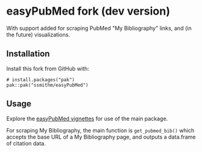 # easyPubMed fork (dev version)

With support added for scraping PubMed "My Bibliography" links, and (in the future) visualizations. 

## Installation

Install this fork from GitHub with:

```{r, eval = FALSE}
# install.packages("pak")
pak::pak("ssmithm/easyPubMed")
```

## Usage

Explore the [easyPubMed vignettes](https://www.data-pulse.com/dev_site/easypubmed/) for use of the main package.

For scraping My Bibliography, the main function is `get_pubmed_bib()` which accepts the base URL of a My Bibliography page, and outputs a data.frame of citation data. 
